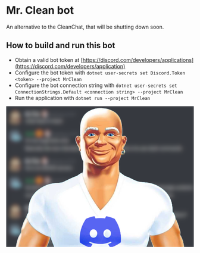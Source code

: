 # Mr. Clean bot

An alternative to the CleanChat, that will be shutting down soon.

## How to build and run this bot

<!-- TODO: Instructions for installing dotnet / docker version -->

- Obtain a valid bot token at [https://discord.com/developers/applications](https://discord.com/developers/application)
- Configure the bot token with `dotnet user-secrets set Discord.Token <token> --project MrClean`
- Configure the bot connection string with `dotnet user-secrets set ConnectionStrings.Default <connection string> --project MrClean`
- Run the application with `dotnet run --project MrClean`

![Mr. Clean logo](./logo.png)